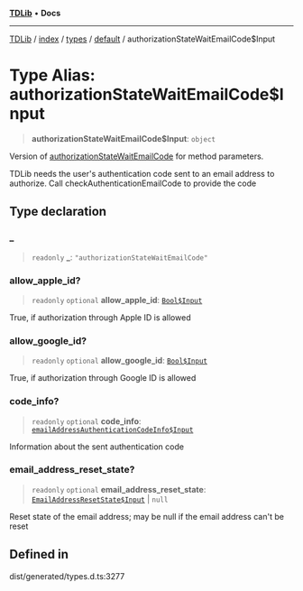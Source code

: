 [**TDLib**](../../../../../../README.md) • **Docs**

***

[TDLib](../../../../../../modules.md) / [index](../../../../../README.md) / [types](../../../README.md) / [default](../README.md) / authorizationStateWaitEmailCode$Input

# Type Alias: authorizationStateWaitEmailCode$Input

> **authorizationStateWaitEmailCode$Input**: `object`

Version of [authorizationStateWaitEmailCode](authorizationStateWaitEmailCode.md) for method parameters.

TDLib needs the user's authentication code sent to an email address to authorize. Call checkAuthenticationEmailCode to provide the code

## Type declaration

### \_

> `readonly` **\_**: `"authorizationStateWaitEmailCode"`

### allow\_apple\_id?

> `readonly` `optional` **allow\_apple\_id**: [`Bool$Input`](Bool$Input.md)

True, if authorization through Apple ID is allowed

### allow\_google\_id?

> `readonly` `optional` **allow\_google\_id**: [`Bool$Input`](Bool$Input.md)

True, if authorization through Google ID is allowed

### code\_info?

> `readonly` `optional` **code\_info**: [`emailAddressAuthenticationCodeInfo$Input`](emailAddressAuthenticationCodeInfo$Input.md)

Information about the sent authentication code

### email\_address\_reset\_state?

> `readonly` `optional` **email\_address\_reset\_state**: [`EmailAddressResetState$Input`](EmailAddressResetState$Input.md) \| `null`

Reset state of the email address; may be null if the email address can't be reset

## Defined in

dist/generated/types.d.ts:3277
